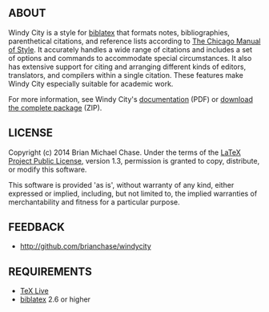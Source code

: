 ## ABOUT

Windy City is a style for [biblatex](http://www.ctan.org/pkg/biblatex)
that formats notes, bibliographies, parenthetical citations, and
reference lists according to [The Chicago Manual of
Style](http://www.chicagomanualofstyle.org/home.html). It accurately
handles a wide range of citations and includes a set of options and
commands to accommodate special circumstances. It also has extensive
support for citing and arranging different kinds of editors,
translators, and compilers within a single citation. These features
make Windy City especially suitable for academic work.

For more information, see Windy City's [documentation](https://s3.amazonaws.com/philos-public/windycity.pdf
"windycity.pdf") (PDF) or [download the complete
package](https://s3.amazonaws.com/philos-public/windycity.zip
"windycity.zip") (ZIP).

## LICENSE

Copyright (c) 2014 Brian Michael Chase. Under the terms of the [LaTeX
Project Public License](http://www.latex-project.org/lppl.txt),
version 1.3, permission is granted to copy, distribute, or modify this
software.

This software is provided 'as is', without warranty of any kind,
either expressed or implied, including, but not limited to, the
implied warranties of merchantability and fitness for a particular
purpose.

## FEEDBACK

* http://github.com/brianchase/windycity

## REQUIREMENTS

* [TeX Live](http://www.tug.org/texlive "TeX Live")
* [biblatex](http://www.ctan.org/pkg/biblatex "biblatex") 2.6 or higher

